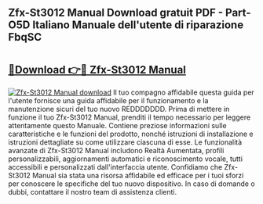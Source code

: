 ## Zfx-St3012 Manual Download gratuit PDF - Part-O5D Italiano Manuale dell'utente di riparazione FbqSC

# <h2><a href="http://dfgqh9.blite.top/?on=Zfx-St3012+Manual">🔗Download 👉🔴 Zfx-St3012 Manual</a></h2>

[![Zfx-St3012 Manual download](https://i.imgur.com/lujVjoI.png)](http://dfgqh9.blite.top/?on=Zfx-St3012+Manual)
Il tuo compagno affidabile questa guida per l'utente fornisce una guida affidabile per il funzionamento e la manutenzione sicuri del tuo nuovo REDDDDDDD. Prima di mettere in funzione il tuo Zfx-St3012 Manual, prenditi il tempo necessario per leggere attentamente questo Manuale. Contiene preziose informazioni sulle caratteristiche e le funzioni del prodotto, nonché istruzioni di installazione e istruzioni dettagliate su come utilizzare ciascuna di esse. Le funzionalità avanzate di Zfx-St3012 Manual includono Realtà Aumentata, profili personalizzabili, aggiornamenti automatici e riconoscimento vocale, tutti accessibili e personalizzati dall'interfaccia utente. Confidiamo che Zfx-St3012 Manual sia stata una risorsa affidabile ed efficace per i tuoi sforzi per conoscere le specifiche del tuo nuovo dispositivo. In caso di domande o dubbi, contattare il nostro team di assistenza clienti.
